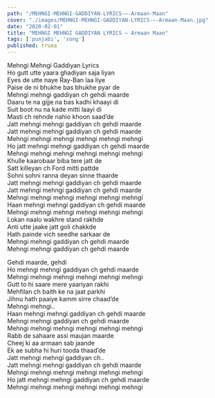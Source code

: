 ```yaml
---
path: "/MEHNGI-MEHNGI-GADDIYAN-LYRICS-–-Armaan-Maan"
cover: "./images/MEHNGI-MEHNGI-GADDIYAN-LYRICS-–-Armaan-Maan.jpg"
date: "2020-02-01"
title: "MEHNGI MEHNGI GADDIYAN LYRICS – Armaan Maan"
tags: ['punjabi', 'song']
published: truea
---
```

  
Mehngi Mehngi Gaddiyan Lyrics  
Ho gutt utte yaara ghadiyan saja liyan  
Eyes de utte naye Ray-Ban laa liye  
Paise de ni bhukhe bas bhukhe pyar de  
Mehngi mehngi gaddiyan ch gehdi maarde  
Daaru te na gijje na bas kadhi khaayi di  
Suit boot nu na kade mitti laayi di  
Masti ch rehnde nahio khoon saad’de  
Jatt mehngi mehngi gaddiyan ch gehdi maarde  
Jatt mehngi mehngi gaddiyan ch gehdi maarde  
Mehngi mehngi mehngi mehngi mehngi mehngi  
Ho jatt mehngi mehngi gaddiyan ch gehdi maarde  
Mehngi mehngi mehngi mehngi mehngi mehngi  
Khulle kaarobaar biba tere jatt de  
Satt killeyan ch Ford mitti pattde  
Sohni sohni ranna deyan sinne thaarde  
Jatt mehngi mehngi gaddiyan ch gehdi maarde  
Jatt mehngi mehngi gaddiyan ch gehdi maarde  
Mehngi mehngi mehngi mehngi mehngi mehngi  
Haan mehngi mehngi gaddiyan ch gehdi maarde  
Mehngi mehngi mehngi mehngi mehngi mehngi  
Lokan naalo wakhre stand rakhde  
Anti utte jaake jatt goli chakkde  
Hath painde vich seedhe sarkaar de  
Mehngi mehngi gaddiyan ch gehdi maarde  
Mehngi mehngi gaddiyan ch gehdi maarde  
  
  
  
  
  
  
Gehdi maarde, gehdi  
Ho mehngi mehngi gaddiyan ch gehdi maarde  
Mehngi mehngi mehngi mehngi mehngi mehngi  
Gutt to hi saare mere yaariyan rakhi  
Mehfilan ch baith ke na jaat parkhi  
Jihnu hath paaiye kamm sirre chaad’de  
Mehngi mehngi..  
Haan mehngi mehngi gaddiyan ch gehdi maarde  
Mehngi mehngi gaddiyan ch gehdi maarde  
Mehngi mehngi mehngi mehngi mehngi mehngi  
Rabb de sahaare assi maujan maarde  
Cheej ki aa armaan sab jaande  
Ek ae subha hi huri tooda thaad’de  
Jatt mehngi mehngi gaddiyan ch..  
Jatt mehngi mehngi gaddiyan ch gehdi maarde  
Mehngi mehngi mehngi mehngi mehngi mehngi  
Ho jatt mehngi mehngi gaddiyan ch gehdi maarde  
Mehngi mehngi mehngi mehngi mehngi mehngi  
